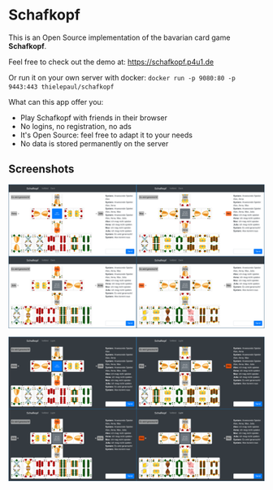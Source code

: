 # Schafkopf
This is an Open Source implementation of the bavarian card game **Schafkopf**.

Feel free to check out the demo at: https://schafkopf.p4u1.de

Or run it on your own server with docker: `docker run -p 9080:80 -p 9443:443 thielepaul/schafkopf`

What can this app offer you:
* Play Schafkopf with friends in their browser
* No logins, no registration, no ads
* It's Open Source: feel free to adapt it to your needs
* No data is stored permanently on the server

## Screenshots

![screenshot of app in light mode](screenshots/light.png "Light Mode")

![screenshot of app in dark mode](screenshots/dark.png "Dark Mode")
